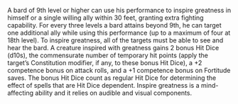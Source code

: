 A bard of 9th level or higher can use his performance to inspire greatness in himself or a single willing ally within 30 feet, granting extra fighting capability. For every three levels a bard attains beyond 9th, he can target one additional ally while using this performance (up to a maximum of four at 18th level). To inspire greatness, all of the targets must be able to see and hear the bard. A creature inspired with greatness gains 2 bonus Hit Dice (d10s), the commensurate number of temporary hit points (apply the target’s Constitution modifier, if any, to these bonus Hit Dice), a +2 competence bonus on attack rolls, and a +1 competence bonus on Fortitude saves. The bonus Hit Dice count as regular Hit Dice for determining the effect of spells that are Hit Dice dependent. Inspire greatness is a mind-affecting ability and it relies on audible and visual components.